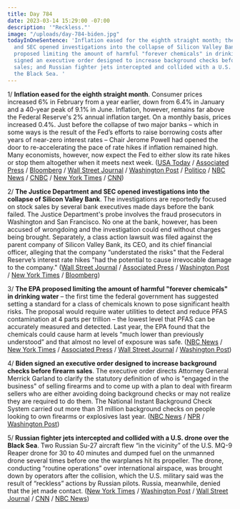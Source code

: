 ```yaml
---
title: Day 784
date: 2023-03-14 15:29:00 -07:00
description: '"Reckless."'
image: "/uploads/day-784-biden.jpg"
todayInOneSentence: 'Inflation eased for the eighth straight month; the Justice Department
  and SEC opened investigations into the collapse of Silicon Valley Bank; the EPA
  proposed limiting the amount of harmful "forever chemicals" in drinking water; Biden
  signed an executive order designed to increase background checks before firearm
  sales; and Russian fighter jets intercepted and collided with a U.S. drone over
  the Black Sea. '
---
```


1/ **Inflation eased for the eighth straight month**. Consumer prices increased 6% in February from a year earlier, down from 6.4% in January and a 40-year peak of 9.1% in June. Inflation, however, remains far above the Federal Reserve's 2% annual inflation target. On a monthly basis, prices increased 0.4%. Just before the collapse of two major banks – which in some ways is the result of the Fed’s efforts to raise borrowing costs after years of near-zero interest rates – Chair Jerome Powell had opened the door to re-accelerating the pace of rate hikes if inflation remained high. Many economists, however, now expect the Fed to either slow its rate hikes or stop them altogether when it meets next week. ([USA Today](https://www.usatoday.com/story/money/economy/2023/03/14/cpi-inflation-data-today-live-updates/11443449002/) / [Associated Press](https://apnews.com/article/inflation-federal-reserve-interest-rates-banks-economy-40c98d52a8bc71e21a228ed5c1cbde86) / [Bloomberg](https://www.bloomberg.com/news/articles/2023-03-14/fed-rate-pause-is-a-tough-call-after-inflation-reaccelerates?srnd=premium&sref=MIBMEEoj) / [Wall Street Journal](https://www.wsj.com/articles/inflation-report-arrives-as-fed-confronts-bank-failures-5f0e10ae) / [Washington Post](https://www.washingtonpost.com/business/2023/03/14/cpi-inflation-february-fed/) / [Politico](https://www.politico.com/news/2023/03/14/u-s-inflation-eases-but-stays-high-putting-fed-in-tough-spot-00086939) / [NBC News](https://www.nbcnews.com/business/business-news/svb-collapse-cpi-report-us-economy-rcna74747) / [CNBC](https://www.cnbc.com/2023/03/14/cpi-inflation-february-2023-.html) / [New York Times](https://www.nytimes.com/live/2023/03/14/business/svb-banks-inflation-economy-news) / [CNN](https://www.cnn.com/2023/03/14/economy/cpi-inflation-february))

2/ **The Justice Department and SEC opened investigations into the collapse of Silicon Valley Bank**. The investigations are reportedly focused on stock sales by several bank executives made days before the bank failed. The Justice Department's probe involves the fraud prosecutors in Washington and San Francisco. No one at the bank, however, has been accused of wrongdoing and the investigation could end without charges being brought. Separately, a class action lawsuit was filed against the parent company of Silicon Valley Bank, its CEO, and its chief financial officer, alleging that the company “understated the risks" that the Federal Reserve’s interest rate hikes "had the potential to cause irrevocable damage to the company." ([Wall Street Journal](https://www.wsj.com/articles/justice-department-sec-investigating-silicon-valley-banks-collapse-c192c2b2?mod=djemalertNEWS) / [Associated Press](https://apnews.com/article/silicon-valley-bank-deposits-biden-lawsuit-ad49766cc69681f7c020b627b33b459b) / [Washington Post](https://www.washingtonpost.com/business/2023/03/14/justice-dept-investigating-silicon-valley-bank-collapse/) / [New York Times](https://www.nytimes.com/2023/03/14/business/silicon-valley-bank-investigation.html) / [Bloomberg](https://www.bloomberg.com/news/articles/2023-03-14/silicon-valley-bank-failure-executive-trades-probed-by-doj-sec?srnd=premium&sref=MIBMEEoj))

3/ **The EPA proposed limiting the amount of harmful "forever chemicals" in drinking water** – the first time the federal government has suggested setting a standard for a class of chemicals known to pose significant health risks. The proposal would require water utilities to detect and reduce PFAS contamination at 4 parts per trillion – the lowest level that PFAS can be accurately measured and detected. Last year, the EPA found that the chemicals could cause harm at levels “much lower than previously understood” and that almost no level of exposure was safe. ([NBC News](https://www.nbcnews.com/politics/politics-news/epa-proposes-rule-targeting-forever-chemicals-drinking-water-rcna74789) / [New York Times](https://www.nytimes.com/2023/03/14/climate/epa-water-pfas-chemicals.html) / [Associated Press](https://apnews.com/article/epa-pfas-forever-chemicals-water-contamination-regulations-560d0ce3321e7fa8ed052f792c24f16f) / [Wall Street Journal](https://www.wsj.com/articles/epa-proposes-regulations-for-forever-chemicals-in-drinking-water-b6963dfd?mod=djemalertNEWS) / [Washington Post](https://www.washingtonpost.com/climate-environment/2023/03/14/epa-drinking-water-regulations-pfas/))

4/ **Biden signed an executive order designed to increase background checks before firearm sales**. The executive order directs Attorney General Merrick Garland to clarify the statutory definition of who is "engaged in the business" of selling firearms and to come up with a plan to deal with firearm sellers who are either avoiding doing background checks or may not realize they are required to do them. The National Instant Background Check System carried out more than 31 million background checks on people looking to own firearms or explosives last year. ([NBC News](https://www.nbcnews.com/politics/white-house/biden-sign-executive-order-gun-background-checks-rcna74776) / [NPR](https://www.npr.org/2023/03/14/1163319085/biden-guns-background-checks) / [Washington Post](https://www.washingtonpost.com/politics/2023/03/14/biden-sign-new-executive-order-aimed-gun-violence/))

5/ **Russian fighter jets intercepted and collided with a U.S. drone over the Black Sea**. Two Russian Su-27 aircraft flew “in the vicinity” of the U.S. MQ-9 Reaper drone for 30 to 40 minutes and dumped fuel on the unmanned drone several times before one the warplanes hit its propeller. The drone, conducting “routine operations” over international airspace, was brought down by operators after the collision, which the U.S. military said was the result of “reckless” actions by Russian pilots. Russia, meanwhile, denied that the jet made contact. ([New York Times](https://www.nytimes.com/live/2023/03/14/world/russia-ukraine-news#the-us-european-command-says-the-drone-was-downed-after-a-russian-aircraft-struck-its-propeller) / [Washington Post](https://www.washingtonpost.com/national-security/2023/03/14/russia-forces-down-us-reaper-drone-black-sea/) / [Wall Street Journal](https://www.wsj.com/articles/russian-jet-collides-with-u-s-drone-over-black-sea-7ae82d2f?mod=hp_lead_pos1) / [CNN](https://www.cnn.com/2023/03/14/politics/us-drone-russian-jet-black-sea) / [NBC News](https://www.nbcnews.com/politics/national-security/russian-jet-harasses-collides-us-reaper-drone-black-sea-rcna74910))